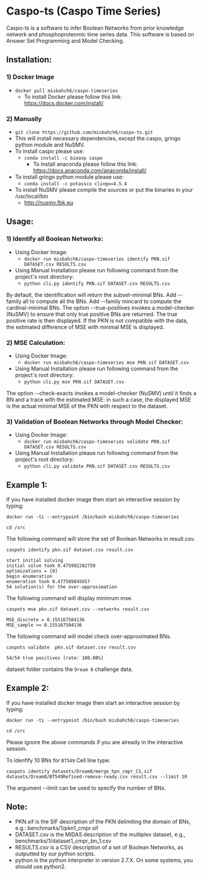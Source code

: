 # Caspo-ts (Caspo Time Series)
Caspo-ts is a software to infer Boolean Networks from prior knowledge network and phosphoproteomic time series data. This software is based on Answer Set Programming and Model Checking. 

## Installation:  
### 1) Docker Image   
   * ```docker pull misbahch6/caspo-timeseries```  
     * To install Docker please follow this link: https://docs.docker.com/install/

### 2) Manually  
   * ```git clone https://github.com/misbahch6/caspo-ts.git```  
   * This will install necessary dependencies, except the caspo, gringo python module and NuSMV.
   * To install caspo please use:
     * ```conda install -c bioasp caspo```
        * To install anaconda please follow this link: https://docs.anaconda.com/anaconda/install/
   * To install gringo python module please use:
     * ```conda install -c potassco clingo=4.5.4```
   * To install NuSMV please compile the sources or put the binaries in your /usr/local/bin
     * http://nusmv.fbk.eu

## Usage:  
### 1) Identify all Boolean Networks:
   * Using Docker Image:
     * ```docker run misbahch6/caspo-timeseries identify PKN.sif DATASET.csv RESULTS.csv```   
   * Using Manual Installation please run following command from the project's root directory:
     * ```python cli.py identify PKN.sif DATASET.csv RESULTS.csv```    
     
   By default, the identification will return the subset-minimal BNs. Add --family all to compute all the BNs. Add --family      mincard to compute the cardinal-minimal BNs.
   The option --true-positives invokes a model-checker (NuSMV) to ensure that only true positive BNs are returned. The true      positive rate is then displayed. If the PKN is not compatible with the data, the estimated difference of MSE with minimal    MSE is displayed.

### 2) MSE Calculation:
   * Using Docker Image:
     * ``` docker run misbahch6/caspo-timeseries mse PKN.sif DATASET.csv ```
   * Using Manual Installation please run following command from the project's root directory:
     * ```python cli.py mse PKN.sif DATASET.csv```   
     
   The option --check-exacts invokes a model-checker (NuSMV) until it finds a BN and a trace with the estimated MSE: in such    a case, the displayed MSE is the actual minimal MSE of the PKN with respect to the dataset.

### 3) Validation of Boolean Networks through Model Checker:
   * Using Docker Image:
     * ```docker run misbahch6/caspo-timeseries validate PKN.sif DATASET.csv RESULTS.csv``` 
   * Using Manual Installation please run following command from the project's root directory:
     * ```python cli.py validate PKN.sif DATASET.csv RESULTS.csv``` 
     
## Example 1:
If you have installed docker image then start an interactive session by typing:  

```docker run -ti --entrypoint /bin/bash misbahch6/caspo-timeseries``` 

```cd /src```

The following command will store the set of Boolean Networks in result.csv.

```caspots identify pkn.sif dataset.csv result.csv```
```
start initial solving
initial solve took 0.475992202759
optimizations = [0]
begin enumeration
enumeration took 0.477589845657
54 solution(s) for the over-approximation
```
The following command will display minimum mse. 

```caspots mse pkn.sif dataset.csv --networks result.csv```
```
MSE_discrete = 0.155167584136
MSE_sample >= 0.155167584136
```
The following command will model check over-approximated BNs.

```caspots validate  pkn.sif dataset.csv result.csv```
```
54/54 true positives [rate: 100.00%]
```
dataset folder contains the ```Dream 8``` challenge data. 

## Example 2:
If you have installed docker image then start an interactive session by typing:  

```docker run -ti --entrypoint /bin/bash misbahch6/caspo-timeseries``` 

```cd /src```

Please ignore the above commands if you are already in the interactive session.

To idenfify 10 BNs for ```BT549``` Cell line type:

```caspots identify datasets/Dream8/merge_hpn_cmpr_CS.sif datasets/Dream8/BT549Refined-remove-ready.csv result.csv --limit 10```

The argument --limit can be used to specify the number of BNs.

## Note:
* PKN.sif is the SIF description of the PKN delimiting the domain of BNs, e.g.: benchmarks/1/pkn1_cmpr.sif  
* DATASET.csv is the MIDAS description of the multiplex dataset, e.g., benchmarks/1/dataset1_cmpr_bn_1.csv  
* RESULTS.csv is a CSV description of a set of Boolean Networks, as outputted by our python scripts.  
* python is the python interpreter in version 2.7.X. On some systems, you should use python2.  
